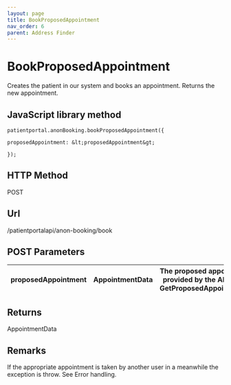 ```yaml
---
layout: page
title: BookProposedAppointment
nav_order: 6
parent: Address Finder
---
```


# BookProposedAppointmentCreates the patient in our system and books an appointment. Returns the new appointment.## JavaScript library method```patientportal.anonBooking.bookProposedAppointment({proposedAppointment: &lt;proposedAppointment&gt;});```## HTTP MethodPOST## ****Url****/patientportalapi/anon-booking/book## POST Parameters| proposedAppointment | AppointmentData | The proposed appointment provided by the API upon GetProposedAppointments || --- | --- | --- |## ReturnsAppointmentData## RemarksIf the appropriate appointment is taken by another user in a meanwhile the exception is throw. See Error handling.